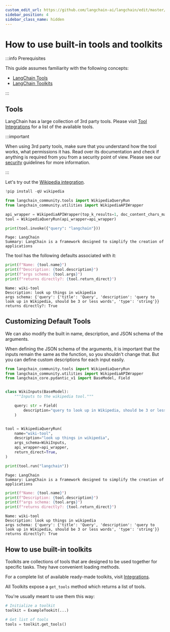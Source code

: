 ```yaml
---
custom_edit_url: https://github.com/langchain-ai/langchain/edit/master/docs/docs/how_to/tools_builtin.ipynb
sidebar_position: 4
sidebar_class_name: hidden
---
```

# How to use built-in tools and toolkits

:::info Prerequisites

This guide assumes familiarity with the following concepts:

- [LangChain Tools](/docs/concepts/#tools)
- [LangChain Toolkits](/docs/concepts/#tools)

:::

## Tools

LangChain has a large collection of 3rd party tools. Please visit [Tool Integrations](/docs/integrations/tools/) for a list of the available tools.

:::important

When using 3rd party tools, make sure that you understand how the tool works, what permissions
it has. Read over its documentation and check if anything is required from you
from a security point of view. Please see our [security](https://python.langchain.com/v0.2/docs/security/) 
guidelines for more information.

:::

Let's try out the [Wikipedia integration](/docs/integrations/tools/wikipedia/).


```python
!pip install -qU wikipedia
```


```python
from langchain_community.tools import WikipediaQueryRun
from langchain_community.utilities import WikipediaAPIWrapper

api_wrapper = WikipediaAPIWrapper(top_k_results=1, doc_content_chars_max=100)
tool = WikipediaQueryRun(api_wrapper=api_wrapper)

print(tool.invoke({"query": "langchain"}))
```
```output
Page: LangChain
Summary: LangChain is a framework designed to simplify the creation of applications
```
The tool has the following defaults associated with it:


```python
print(f"Name: {tool.name}")
print(f"Description: {tool.description}")
print(f"args schema: {tool.args}")
print(f"returns directly?: {tool.return_direct}")
```
```output
Name: wiki-tool
Description: look up things in wikipedia
args schema: {'query': {'title': 'Query', 'description': 'query to look up in Wikipedia, should be 3 or less words', 'type': 'string'}}
returns directly?: True
```
## Customizing Default Tools
We can also modify the built in name, description, and JSON schema of the arguments.

When defining the JSON schema of the arguments, it is important that the inputs remain the same as the function, so you shouldn't change that. But you can define custom descriptions for each input easily.


```python
from langchain_community.tools import WikipediaQueryRun
from langchain_community.utilities import WikipediaAPIWrapper
from langchain_core.pydantic_v1 import BaseModel, Field


class WikiInputs(BaseModel):
    """Inputs to the wikipedia tool."""

    query: str = Field(
        description="query to look up in Wikipedia, should be 3 or less words"
    )


tool = WikipediaQueryRun(
    name="wiki-tool",
    description="look up things in wikipedia",
    args_schema=WikiInputs,
    api_wrapper=api_wrapper,
    return_direct=True,
)

print(tool.run("langchain"))
```
```output
Page: LangChain
Summary: LangChain is a framework designed to simplify the creation of applications
```

```python
print(f"Name: {tool.name}")
print(f"Description: {tool.description}")
print(f"args schema: {tool.args}")
print(f"returns directly?: {tool.return_direct}")
```
```output
Name: wiki-tool
Description: look up things in wikipedia
args schema: {'query': {'title': 'Query', 'description': 'query to look up in Wikipedia, should be 3 or less words', 'type': 'string'}}
returns directly?: True
```
## How to use built-in toolkits

Toolkits are collections of tools that are designed to be used together for specific tasks. They have convenient loading methods.

For a complete list of available ready-made toolkits, visit [Integrations](/docs/integrations/toolkits/).

All Toolkits expose a `get_tools` method which returns a list of tools.

You're usually meant to use them this way:

```python
# Initialize a toolkit
toolkit = ExampleTookit(...)

# Get list of tools
tools = toolkit.get_tools()
```
